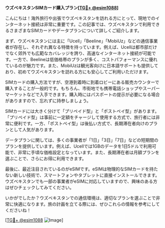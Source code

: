 **ウズベキスタンSIMカード購入プラン[[TG💪+ @esim1088](https://t.me/s/esim1088)]**

こんにちは！海外旅行や出張でウズベキスタンを訪れる方にとって、現地でのインターネット接続は非常に重要です。この記事では、ウズベキスタンで利用できるさまざまなSIMカードやデータプランについて詳しくご紹介します。

まず、ウズベキスタンには主に「Ucell」「Beeline」「MobiUz」などの通信事業者が存在し、それぞれ異なる特徴を持っています。例えば、Ucellは都市部だけでなく郊外でも広範なカバレッジを誇り、高速なインターネット接続が可能です。一方で、Beelineは低価格帯のプランが多く、コストパフォーマンスに優れているのが魅力です。また、MobiUzは観光客向けに日本語サポートも提供しており、初めてウズベキスタンを訪れる方にも安心してご利用いただけます。

SIMカードの購入方法ですが、空港到着時に到着ロビーにある販売カウンターで購入することが一般的です。もちろん、市街地でも携帯電話ショップやスーパーマーケットなどで入手できます。購入時にはパスポートの提示が必要になる場合がありますので、忘れずに持参しましょう。

SIMカードには大きく分けて「プリペイド型」と「ポストペイ型」があります。「プリペイド型」は事前に一定額をチャージして使用する方式で、旅行者には非常に便利です。一方、「ポストペイ型」は後払い方式で、長期滞在者向けのプランとして人気があります。

データプランに関しては、多くの事業者が「1日」「3日」「7日」などの短期間のプランを提供しています。例えば、Ucellでは1GBのデータを1日5ドルで利用可能で、非常に手頃な価格設定となっています。また、長期滞在者は月額プランを選ぶことで、さらにお得に利用できます。

最後に、最近注目されているのがeSIMです。eSIMは物理的なSIMカードを持たない新しい技術で、スマートフォンやタブレットに直接インストールできます。ウズベキスタンでも一部の事業者がeSIMに対応していますので、興味のある方はぜひチェックしてみてください。

いかがでしたか？ウズベキスタンでの通信環境は、適切なプランを選ぶことで非常に快適になります。旅の計画を立てる際には、ぜひこれらの情報を参考にしてくださいね！

[[TG💪+ @esim1088](https://t.me/s/esim1088) ![Image](https://i.postimg.cc/Y0z9fWf4/image.png)]
